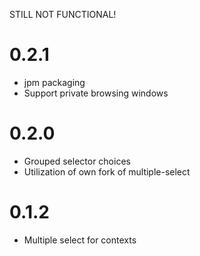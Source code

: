 STILL NOT FUNCTIONAL!

# 0.2.1
- jpm packaging
- Support private browsing windows

# 0.2.0
- Grouped selector choices
- Utilization of own fork of multiple-select

# 0.1.2
- Multiple select for contexts
